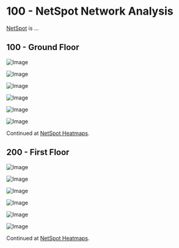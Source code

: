 # 100 - NetSpot Network Analysis

[NetSpot](https://netspotapp.com) is ...

## 100 - Ground Floor

![Image](https://github.com/user-attachments/assets/dcfe37e3-72a5-4423-87d9-d2bffa08b62b)

![Image](https://github.com/user-attachments/assets/7038d129-b7b8-4459-aa76-424189f01151)

![Image](https://github.com/user-attachments/assets/32bb3f0c-2ccf-4a23-aa7d-bb591cb539fe)

![Image](https://github.com/user-attachments/assets/7f5d1012-a8a5-4f11-b1ea-f89c1f63153c)

![Image](https://github.com/user-attachments/assets/399e001a-80bd-4722-8689-e5fafd207f2f)

![Image](https://github.com/user-attachments/assets/2db18a9a-573d-4d4e-bfb7-8ebf6b119a73)

Continued at [NetSpot Heatmaps](https://github.com/vanHeemstraSystems/home-networking/blob/main/300/100/300/100/README.md).

## 200 - First Floor

![Image](https://github.com/user-attachments/assets/a5aa705e-53b8-4949-b036-04d3913778f1)

![Image](https://github.com/user-attachments/assets/ae46c781-926b-4c0d-9c09-937afc2222c4)

![Image](https://github.com/user-attachments/assets/fb361c56-687c-4b95-a8bf-de1bac5a35a7)

![Image](https://github.com/user-attachments/assets/2640f562-9008-4d02-8036-6a052b6f60fb)

![Image](https://github.com/user-attachments/assets/7b929fa9-b3ef-4ab0-b8d2-ed448fba526f)

![Image](https://github.com/user-attachments/assets/abb7ad2e-cddf-44f0-8696-636d94b0744d)

Continued at [NetSpot Heatmaps](https://github.com/vanHeemstraSystems/home-networking/blob/main/300/100/300/100/README.md).
